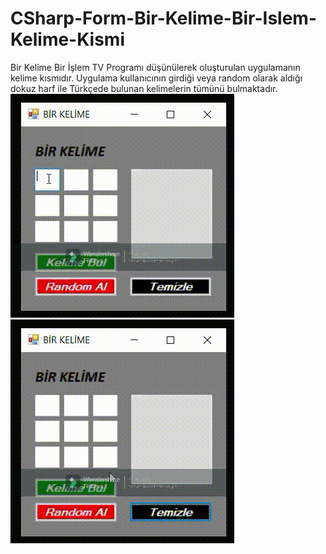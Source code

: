 # CSharp-Form-Bir-Kelime-Bir-Islem-Kelime-Kismi
Bir Kelime Bir İşlem TV Programı düşünülerek oluşturulan uygulamanın kelime kısmıdır. Uygulama kullanıcının girdiği veya random olarak aldığı dokuz harf ile Türkçede bulunan kelimelerin tümünü bulmaktadır.
<br>
![CSharp-Form-Bir-Kelime-Bir-Islem-Kelime-Kismi](Manuel_Trim.gif)
![CSharp-Form-Bir-Kelime-Bir-Islem-Kelime-Kismi](Random_Trim.gif)


